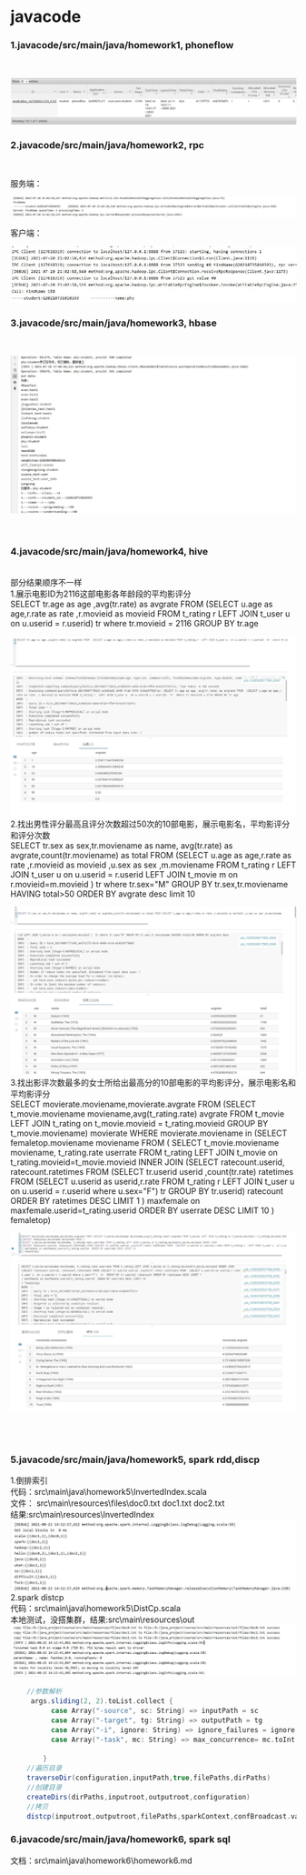 # javacode
### 1.javacode/src/main/java/homework1, phoneflow
<br>

![avatar](src/main/java/homework1/resource_manager_job.png)

### 2.javacode/src/main/java/homework2, rpc
<br>

服务端：<br>

![avatar](src/main/java/homework2/server.jpg)

客户端：<br>

![avatar](src/main/java/homework2/client.jpg)
<br>

### 3.javacode/src/main/java/homework3, hbase

<br>

![avatar](src/main/java/homework3/hbase.jpg)

<br>

### 4.javacode/src/main/java/homework4, hive
<br>
部分结果顺序不一样<br>
1.展示电影ID为2116这部电影各年龄段的平均影评分<br>
SELECT tr.age as age ,avg(tr.rate) as avgrate FROM  (SELECT u.age as age,r.rate as rate ,r.movieid as movieid FROM t_rating r  LEFT JOIN t_user u  on u.userid = r.userid)  tr  where tr.movieid = 2116 GROUP BY tr.age
<br>

![avatar](src/main/java/homework4/hql1.jpg)
<br>
2.找出男性评分最高且评分次数超过50次的10部电影，展示电影名，平均影评分和评分次数
<br>
SELECT tr.sex as sex,tr.moviename as name, avg(tr.rate) as avgrate,count(tr.moviename) as total FROM (SELECT u.age as age,r.rate as rate ,r.movieid as movieid ,u.sex as sex ,m.moviename FROM t_rating r  LEFT JOIN t_user u  on u.userid = r.userid LEFT JOIN t_movie m on r.movieid=m.movieid )  tr where tr.sex="M" GROUP BY tr.sex,tr.moviename HAVING total>50 ORDER BY avgrate desc limit 10
<br>

![avatar](src/main/java/homework4/hql2.jpg)
3.找出影评次数最多的女士所给出最高分的10部电影的平均影评分，展示电影名和平均影评分
<br>
SELECT movierate.moviename,movierate.avgrate FROM (SELECT t_movie.moviename moviename,avg(t_rating.rate) avgrate FROM t_movie LEFT JOIN t_rating on t_movie.movieid = t_rating.movieid GROUP BY t_movie.moviename) movierate WHERE movierate.moviename in
(SELECT femaletop.moviename moviename FROM (
SELECT t_movie.moviename moviename, t_rating.rate userrate FROM t_rating LEFT JOIN t_movie on t_rating.movieid=t_movie.movieid INNER JOIN
(SELECT ratecount.userid, ratecount.ratetimes FROM (SELECT tr.userid userid ,count(tr.rate) ratetimes FROM  (SELECT u.userid as userid,r.rate FROM t_rating r  LEFT JOIN t_user u  on u.userid = r.userid where u.sex="F")  tr  GROUP BY tr.userid) ratecount ORDER BY ratetimes DESC LIMIT 1
) maxfemale on maxfemale.userid=t_rating.userid  ORDER BY userrate DESC LIMIT 10
) femaletop)
<br>

![avatar](src/main/java/homework4/hql3.jpg)

<br><br>
### 5.javacode/src/main/java/homework5, spark rdd,discp

1.倒排索引
<br>
代码：src\main\java\homework5\InvertedIndex.scala
<br>
文件：
src\main\resources\files\doc0.txt doc1.txt doc2.txt
<br>
结果:src\main\resources\InvertedIndex
 ![avatar](src/main/java/homework5/invertedindex.jpg)
 <br>
 2.spark distcp
 <br>
 代码：src\main\java\homework5\DistCp.scala
 <br>
 本地测试，没搭集群，结果:src\main\resources\out
 <br>
  ![avatar](src/main/java/homework5/distcp.jpg)
  ```scala
      //参数解析
       args.sliding(2, 2).toList.collect {
            case Array("-source", sc: String) => inputPath = sc
            case Array("-target", tg: String) => outputPath = tg
            case Array("-i", ignore: String) => ignore_failures = ignore.toBoolean
            case Array("-task", mc: String) => max_concurrence= mc.toInt
      
          }
      //遍历目录
      traverseDir(configuration,inputPath,true,filePaths,dirPaths)
      //创建目录
      createDirs(dirPaths,inputroot,outputroot,configuration)
      //拷贝
      distcp(inputroot,outputroot,filePaths,sparkContext,confBroadcast.value.value,ignore_failures,max_concurrence)
  ```
### 6.javacode/src/main/java/homework6, spark sql
文档：src\main\java\homework6\homework6.md
